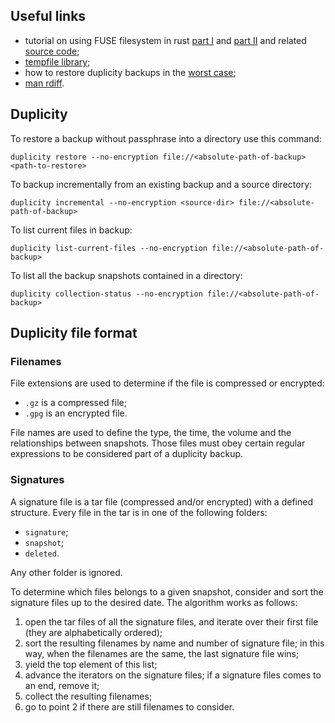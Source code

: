 ## Useful links

* tutorial on using FUSE filesystem in rust [part I](http://zsiciarz.github.io/24daysofrust/book/day15.html) and [part II](http://zsiciarz.github.io/24daysofrust/book/day16.html) and related [source code](https://github.com/zsiciarz/24daysofrust/blob/master/src/day15.rs);
* [tempfile library](https://www.reddit.com/r/rust/comments/32n864/tempfile_temporary_file_library/);
* how to restore duplicity backups in the [worst case](https://wiki.gnome.org/Apps/DejaDup/Help/Restore/WorstCase);
* [man rdiff](http://linux.die.net/man/1/rdiff).

## Duplicity

To restore a backup without passphrase into a directory use this command:

```
duplicity restore --no-encryption file://<absolute-path-of-backup> <path-to-restore>
```

To backup incrementally from an existing backup and a source directory:

```
duplicity incremental --no-encryption <source-dir> file://<absolute-path-of-backup>
```

To list current files in backup:

```
duplicity list-current-files --no-encryption file://<absolute-path-of-backup>
```

To list all the backup snapshots contained in a directory:

```
duplicity collection-status --no-encryption file://<absolute-path-of-backup>
```

## Duplicity file format

### Filenames

File extensions are used to determine if the file is compressed or encrypted:

* `.gz` is a compressed file;
* `.gpg` is an encrypted file.

File names are used to define the type, the time, the volume and the relationships between snapshots. Those files must obey certain regular expressions to be considered part of a duplicity backup.


### Signatures

A signature file is a tar file (compressed and/or encrypted) with a defined structure.
Every file in the tar is in one of the following folders:

* `signature`;
* `snapshot`;
* `deleted`.

Any other folder is ignored.

To determine which files belongs to a given snapshot, consider and sort the signature files up to the desired date. The algorithm works as follows:

1. open the tar files of all the signature files, and iterate over their first file (they are alphabetically ordered);
2. sort the resulting filenames by name and number of signature file; in this way, when the filenames are the same, the last signature file wins;
3. yield the top element of this list;
4. advance the iterators on the signature files; if a signature files comes to an end, remove it;
5. collect the resulting filenames;
6. go to point 2 if there are still filenames to consider.


